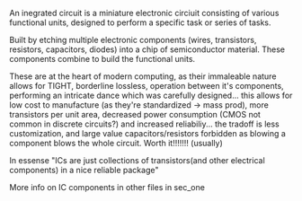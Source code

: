 An inegrated circuit is a miniature electronic circiuit consisting of various functional units, designed to perform a specific task or series of tasks.

Built by etching multiple electronic components (wires, transistors, resistors, capacitors, diodes) into a chip of semiconductor material. These components combine to build the functional units.

These are at the heart of modern computing, as their immaleable nature allows for TIGHT, borderline lossless, operation between it's components, performing an intricate dance which was carefully designed... this allows for low cost to manufacture (as they're standardized -> mass prod), more transistors per unit area, decreased power consumption (CMOS not common in discrete circuits?) and increased reliabiliy... the tradoff is less customization, and large value capacitors/resistors forbidden as blowing a component blows the whole circuit. Worth it!!!!!!! (usually)

In essense "ICs are just collections of transistors(and other electrical components) in a nice reliable package"

More info on IC components in other files in sec_one 